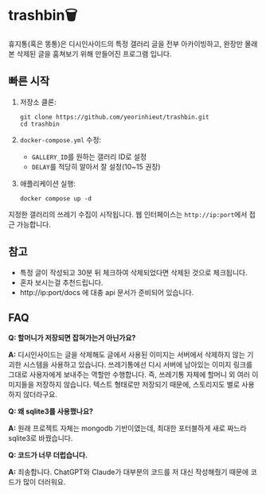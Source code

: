 # trashbin🗑️

휴지통(혹은 똥통)은 디시인사이드의 특정 갤러리 글을 전부 아카이빙하고, 완장만 몰래 본 삭제된 글을 훔쳐보기 위해 만들어진 프로그램 입니다.

## 빠른 시작

1. 저장소 클론:
   ```
   git clone https://github.com/yeorinhieut/trashbin.git
   cd trashbin
   ```

2. `docker-compose.yml` 수정:
   - `GALLERY_ID`를 원하는 갤러리 ID로 설정
   - `DELAY`를 적당히 알아서 잘 설정(10~15 권장)

3. 애플리케이션 실행:
   ```
   docker compose up -d
   ```

지정한 갤러리의 쓰레기 수집이 시작됩니다. 웹 인터페이스는 `http://ip:port`에서 접근 가능합니다.

## 참고

- 특정 글이 작성되고 30분 뒤 체크하여 삭제되었다면 삭제된 것으로 체크됩니다.
- 혼자 보시는걸 추천드립니다.
- http://ip:port/docs 에 대충 api 문서가 준비되어 있습니다.

## FAQ

**Q: 할머니가 저장되면 잡혀가는거 아닌가요?**

**A:** 디시인사이드는 글을 삭제해도 글에서 사용된 이미지는 서버에서 삭제하지 않는 기괴한 시스템을 사용하고 있습니다.
쓰레기통에선 디시 서버에 남아있는 이미지 링크를 그대로 사용자에게 보내주는 역할만 수행합니다.
즉, 쓰레기통 자체에 할머니 외 여러 이미지들을 저장하지 않습니다.
텍스트 형태로만 저장되기 때문에, 스토리지도 별로 사용하지 않더라구요.


**Q: 왜 sqlite3를 사용했나요?**

**A:** 원래 프로젝트 자체는 mongodb 기반이였는데, 최대한 포터블하게 새로 짜느라 sqlite3로 바꿨습니다.


**Q: 코드가 너무 더럽습니다.**

**A:** 죄송합니다. ChatGPT와 Claude가 대부분의 코드를 저 대신 작성해줬기 때문에 코드가 많이 더러워요.
